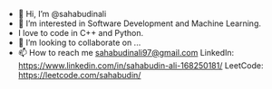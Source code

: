 - 👋 Hi, I’m @sahabudinali
- 👀 I’m interested in Software Development and Machine Learning. 
- I love to code in C++ and Python.
- 💞️ I’m looking to collaborate on ...
- 📫 How to reach me sahabudinali97@gmail.com
LinkedIn: https://www.linkedin.com/in/sahabudin-ali-168250181/
LeetCode: https://leetcode.com/sahabudin/
<!---
sahabudinali/sahabudinali is a ✨ special ✨ repository because its `README.md` (this file) appears on your GitHub profile.
You can click the Preview link to take a look at your changes.
--->
